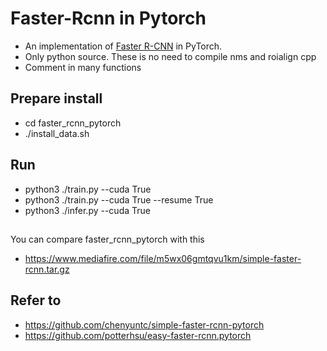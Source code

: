 # Faster-Rcnn in Pytorch
- An implementation of [Faster R-CNN](https://arxiv.org/pdf/1506.01497.pdf) in PyTorch.
- Only python source. These is no need to compile nms and roialign cpp
- Comment in many functions

## Prepare install
- cd faster_rcnn_pytorch
- ./install_data.sh

## Run
- python3 ./train.py --cuda True
- python3 ./train.py --cuda True --resume True
- python3 ./infer.py --cuda True

##
You can compare faster_rcnn_pytorch with this
- https://www.mediafire.com/file/m5wx06gmtqvu1km/simple-faster-rcnn.tar.gz

## Refer to
- https://github.com/chenyuntc/simple-faster-rcnn-pytorch
- https://github.com/potterhsu/easy-faster-rcnn.pytorch
